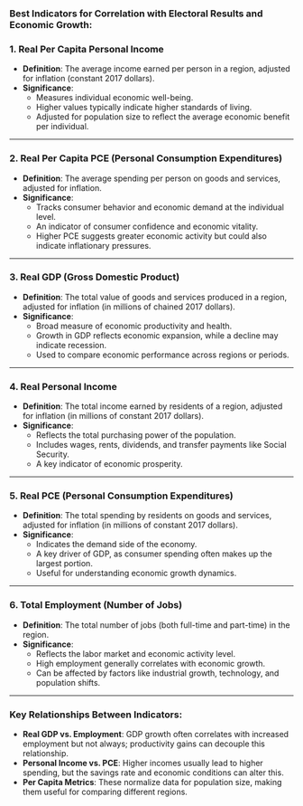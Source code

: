 
### **Best Indicators for Correlation with Electoral Results and Economic Growth**:
### **1. Real Per Capita Personal Income**

- **Definition**: The average income earned per person in a region, adjusted for inflation (constant 2017 dollars).
- **Significance**:
    - Measures individual economic well-being.
    - Higher values typically indicate higher standards of living.
    - Adjusted for population size to reflect the average economic benefit per individual.

---

### **2. Real Per Capita PCE (Personal Consumption Expenditures)**

- **Definition**: The average spending per person on goods and services, adjusted for inflation.
- **Significance**:
    - Tracks consumer behavior and economic demand at the individual level.
    - An indicator of consumer confidence and economic vitality.
    - Higher PCE suggests greater economic activity but could also indicate inflationary pressures.

---

### **3. Real GDP (Gross Domestic Product)**

- **Definition**: The total value of goods and services produced in a region, adjusted for inflation (in millions of chained 2017 dollars).
- **Significance**:
    - Broad measure of economic productivity and health.
    - Growth in GDP reflects economic expansion, while a decline may indicate recession.
    - Used to compare economic performance across regions or periods.

---

### **4. Real Personal Income**

- **Definition**: The total income earned by residents of a region, adjusted for inflation (in millions of constant 2017 dollars).
- **Significance**:
    - Reflects the total purchasing power of the population.
    - Includes wages, rents, dividends, and transfer payments like Social Security.
    - A key indicator of economic prosperity.

---

### **5. Real PCE (Personal Consumption Expenditures)**

- **Definition**: The total spending by residents on goods and services, adjusted for inflation (in millions of constant 2017 dollars).
- **Significance**:
    - Indicates the demand side of the economy.
    - A key driver of GDP, as consumer spending often makes up the largest portion.
    - Useful for understanding economic growth dynamics.

---

### **6. Total Employment (Number of Jobs)**

- **Definition**: The total number of jobs (both full-time and part-time) in the region.
- **Significance**:
    - Reflects the labor market and economic activity level.
    - High employment generally correlates with economic growth.
    - Can be affected by factors like industrial growth, technology, and population shifts.

---

### **Key Relationships Between Indicators**:

- **Real GDP vs. Employment**: GDP growth often correlates with increased employment but not always; productivity gains can decouple this relationship.
- **Personal Income vs. PCE**: Higher incomes usually lead to higher spending, but the savings rate and economic conditions can alter this.
- **Per Capita Metrics**: These normalize data for population size, making them useful for comparing different regions.